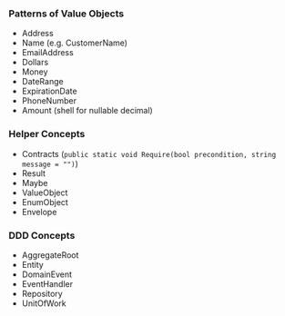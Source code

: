 ### Patterns of Value Objects

- Address
- Name (e.g. CustomerName)
- EmailAddress
- Dollars
- Money
- DateRange
- ExpirationDate
- PhoneNumber
- Amount (shell for nullable decimal)

### Helper Concepts

- Contracts (`public static void Require(bool precondition, string message = "")`)
- Result
- Maybe
- ValueObject
- EnumObject
- Envelope

### DDD Concepts

- AggregateRoot
- Entity
- DomainEvent
- EventHandler
- Repository
- UnitOfWork
